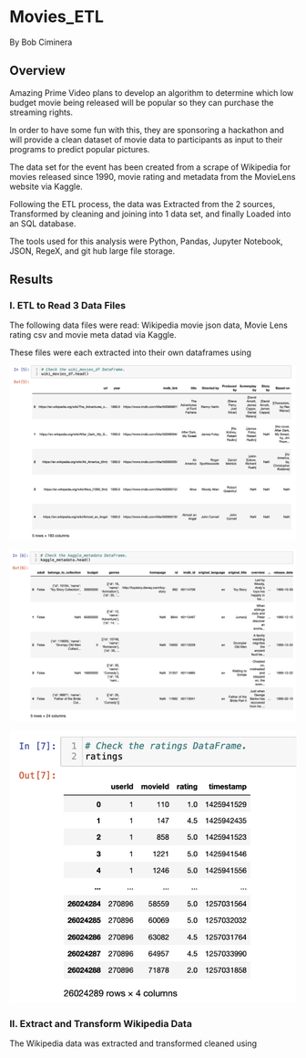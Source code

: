 # Movies_ETL
By Bob Ciminera

## Overview

Amazing Prime Video plans to develop an algorithm to determine which low budget movie being released will be popular so they can purchase the streaming rights. 

In order to have some fun with this, they are sponsoring a hackathon and will provide a clean dataset of movie data to participants as input to their programs to predict popular pictures.

The data set for the event has been created from a scrape of Wikipedia for movies released since 1990, movie rating and metadata from the MovieLens website via Kaggle.

Following the ETL process, the data was Extracted from the 2 sources, Transformed by cleaning and joining into 1 data set, and finally Loaded into an SQL database.

The tools used for this analysis were Python, Pandas, Jupyter Notebook, JSON, RegeX, and git hub large file storage.

## Results


### I. ETL to Read 3 Data Files

The following data files were read:  Wikipedia movie json data, Movie Lens rating csv and movie meta datad via Kaggle.

These files were each extracted into their own dataframes using 

![GitHubLogo](https://github.com/rciminera/Movies_ETL/blob/main/screenshots/wiki_movies_df.png)

<img src="https://github.com/rciminera/Movies_ETL/blob/main/screenshots/kaggle_df.png" width = "600" >

![GitHubLogo](https://github.com/rciminera/Movies_ETL/blob/main/screenshots/ratings_df.png)


### II. Extract and Transform Wikipedia Data

The Wikipedia data was extracted and transformed cleaned using 

